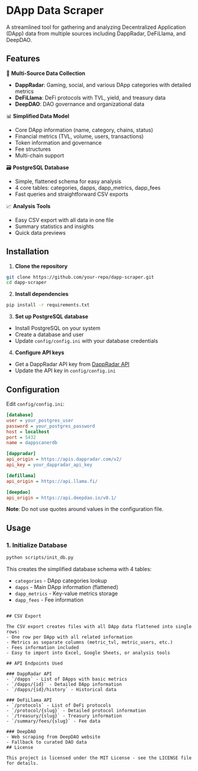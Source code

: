 # DApp Data Scraper

A streamlined tool for gathering and analyzing Decentralized Application (DApp) data from multiple sources including DappRadar, DeFiLlama, and DeepDAO.

## Features

🚀 **Multi-Source Data Collection**
- **DappRadar**: Gaming, social, and various DApp categories with detailed metrics
- **DeFiLlama**: DeFi protocols with TVL, yield, and treasury data
- **DeepDAO**: DAO governance and organizational data

📊 **Simplified Data Model**
- Core DApp information (name, category, chains, status)
- Financial metrics (TVL, volume, users, transactions)
- Token information and governance
- Fee structures
- Multi-chain support

🗃️ **PostgreSQL Database**
- Simple, flattened schema for easy analysis
- 4 core tables: categories, dapps, dapp_metrics, dapp_fees
- Fast queries and straightforward CSV exports

📈 **Analysis Tools**
- Easy CSV export with all data in one file
- Summary statistics and insights
- Quick data previews

## Installation

1. **Clone the repository**
```bash
git clone https://github.com/your-repo/dapp-scraper.git
cd dapp-scraper
```

2. **Install dependencies**
```bash
pip install -r requirements.txt
```

3. **Set up PostgreSQL database**
- Install PostgreSQL on your system
- Create a database and user
- Update `config/config.ini` with your database credentials

4. **Configure API keys**
- Get a DappRadar API key from [DappRadar API](https://dappradar.com/api)
- Update the API key in `config/config.ini`

## Configuration

Edit `config/config.ini`:

```ini
[database]
user = your_postgres_user
password = your_postgres_password
host = localhost
port = 5432
name = dappscanerdb

[dappradar]
api_origin = https://apis.dappradar.com/v2/
api_key = your_dappradar_api_key

[defillama]
api_origin = https://api.llama.fi/

[deepdao]
api_origin = https://api.deepdao.io/v0.1/
```

**Note**: Do not use quotes around values in the configuration file.

## Usage

### 1. Initialize Database

```bash
python scripts/init_db.py
```

This creates the simplified database schema with 4 tables:
- `categories` - DApp categories lookup
- `dapps` - Main DApp information (flattened)
- `dapp_metrics` - Key-value metrics storage
- `dapp_fees` - Fee information

```

## CSV Export

The CSV export creates files with all DApp data flattened into single rows:
- One row per DApp with all related information
- Metrics as separate columns (metric_tvl, metric_users, etc.)
- Fees information included
- Easy to import into Excel, Google Sheets, or analysis tools

## API Endpoints Used

### DappRadar API
- `/dapps` - List of DApps with basic metrics
- `/dapps/{id}` - Detailed DApp information
- `/dapps/{id}/history` - Historical data

### DeFiLlama API
- `/protocols` - List of DeFi protocols
- `/protocol/{slug}` - Detailed protocol information
- `/treasury/{slug}` - Treasury information
- `/summary/fees/{slug}` - Fee data

### DeepDAO
- Web scraping from DeepDAO website
- Fallback to curated DAO data
## License

This project is licensed under the MIT License - see the LICENSE file for details.